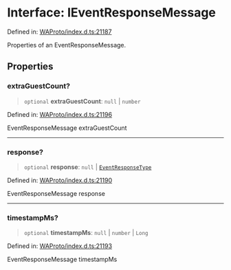 # Interface: IEventResponseMessage

Defined in: [WAProto/index.d.ts:21187](https://github.com/Fokusdotid/Baileys/blob/f4c7971f59af0b012f8de667e7a21ae12f7bbf19/WAProto/index.d.ts#L21187)

Properties of an EventResponseMessage.

## Properties

### extraGuestCount?

> `optional` **extraGuestCount**: `null` \| `number`

Defined in: [WAProto/index.d.ts:21196](https://github.com/Fokusdotid/Baileys/blob/f4c7971f59af0b012f8de667e7a21ae12f7bbf19/WAProto/index.d.ts#L21196)

EventResponseMessage extraGuestCount

***

### response?

> `optional` **response**: `null` \| [`EventResponseType`](../namespaces/EventResponseMessage/enumerations/EventResponseType.md)

Defined in: [WAProto/index.d.ts:21190](https://github.com/Fokusdotid/Baileys/blob/f4c7971f59af0b012f8de667e7a21ae12f7bbf19/WAProto/index.d.ts#L21190)

EventResponseMessage response

***

### timestampMs?

> `optional` **timestampMs**: `null` \| `number` \| `Long`

Defined in: [WAProto/index.d.ts:21193](https://github.com/Fokusdotid/Baileys/blob/f4c7971f59af0b012f8de667e7a21ae12f7bbf19/WAProto/index.d.ts#L21193)

EventResponseMessage timestampMs

